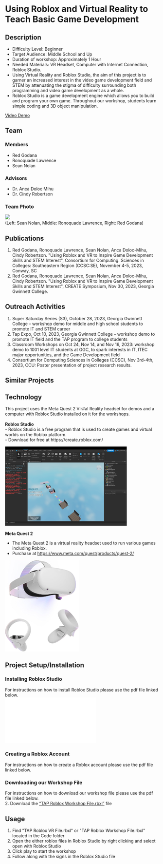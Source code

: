 # Using Roblox and Virtual Reality to Teach Basic Game Development
## Description
- Difficulty Level: Beginner <br>
- Target Audience: Middle School and Up <br>
- Duration of workshop: Approximately 1 Hour <br>
- Needed Materials: VR Headset, Computer with Internet Connection, Roblox Studio. <br>
- Using Virtual Reality and Roblox Studio, the aim of this project is to garner an increased interest in the video game development field and STEM by attenuating the stigma of difficulty surrounding both programming and video game development as a whole. <br>
- Roblox Studio is a game development engine which allows you to build and program your own game. Throughout our workshop, students learn simple coding and 3D object manipulation.

[Video Demo](https://github.com/TechAmbassadors-GGC/VirtualWarriors/blob/main/media/TAP%20VR%20Video.mp4)

## Team
### Members <br>
- Red Godana <br>
- Ronoquade Lawrence <br>
- Sean Nolan <br>

### Advisors <br>
- Dr. Anca Doloc Mihu <br>
- Dr. Cindy Robertson <br>

### Team Photo <br>
<img src= "media/GroupPhoto.png" width="400"> <br>
(Left: Sean Nolan, Middle: Ronoquade Lawrence, Right: Red Godana)

## Publications
1. Red Godana, Ronoquade Lawrence, Sean Nolan, Anca Doloc-Mihu, Cindy Robertson. "Using Roblox and VR to Inspire Game Development Skills and STEM Interest", Consortium for Computing. Sciences in Colleges: Southeastern Region (CCSC:SE), November 4-5, 2023, Conway, SC
2. Red Godana, Ronoquade Lawrence, Sean Nolan, Anca Doloc-Mihu, Cindy Robertson. "Using Roblox and VR to Inspire Game Development Skills and STEM Interest", CREATE Symposium, Nov 30, 2023, Georgia Gwinnett College.

## Outreach Activities
1. Super Saturday Series (S3), October 28, 2023, Georgia Gwinnett College – workshop demo for middle and high school students to promote IT and STEM career
2. Tap Expo, Oct 10, 2023, Georgia Gwinnett College – workshop demo to promote IT field and the TAP program to college students
3. Classroom Workshops on Oct 24, Nov 14, and Nov 16, 2023: workshop demo to 1001 level IT students at GGC, to spark interests in IT, ITEC major opportunities, and the Game Development field
4. Consortium for Computing Sciences in Colleges (CCSC), Nov 3rd-4th, 2023, CCU: Poster presentation of project research results.

## Similar Projects

## Technology
<p>This project uses the Meta Quest 2 Vir#al Reality headset for demos and a computer with Roblox Studio installed on it for the workshops. <br><br>
<b>Roblox Studio</b> <br> 
- Roblox Studio is a free program that is used to create games and virtual worlds on the Roblox platform. <br>
- Download for free at https://create.roblox.com/
</p>
<img src= "media/Roblox Studio Screenshot.png" width="400"> <br>



<b>Meta Quest 2</b> <br> 
- The Meta Quest 2 is a virtual reality headset used to run various games including Roblox. <br>
- Purchase at https://www.meta.com/quest/products/quest-2/
</p>
<img src= "media/MetaQuest2Image.jpg" height="300"> <br>




## Project Setup/Installation
### Installing Roblox Studio
For instructions on how to install Roblox Studio please use the pdf file linked below. <br>
![Installing Roblox Studio](media/Installing%20Roblox%20Studio.pdf)


### Creating a Roblox Account
For instructions on how to create a Roblox account please use the pdf file linked below. <br>

### Downloading our Workshop File
For instructions on how to download our workshop file please use the pdf file linked below. <br>
2. Download the [“TAP Roblox Workshop File.rbxl”](https://github.com/TechAmbassadors-GGC/VirtualWarriors/blob/main/code/TAP%20Roblox%20Workshop%20File.rbxl) file

## Usage
1. Find "TAP Roblox VR File.rbxl" or "TAP Roblox Workshop File.rbxl" located in the Code folder
2. Open the either roblox files in Roblox Studio by right clicking and select open with Roblox Studio
3. Click play to start the workshop
4. Follow along with the signs in the Roblox Studio file
